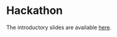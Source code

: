 # Hackathon

The introductory slides are available [here](https://github.com/whow-project/hackathon/raw/main/Presentazione%20hackaton%20WHOW.pptx).
